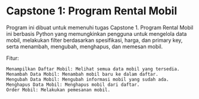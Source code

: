 # Capstone 1: Program Rental Mobil

Program ini dibuat untuk memenuhi tugas Capstone 1. Program Rental Mobil ini berbasis Python yang memungkinkan pengguna untuk mengelola data mobil, melakukan filter berdasarkan spesifikasi, harga, dan primary key, serta menambah, mengubah, menghapus, dan memesan mobil.

Fitur:

    Menampilkan Daftar Mobil: Melihat semua data mobil yang tersedia.
    Menambah Data Mobil: Menambah mobil baru ke dalam daftar.
    Mengubah Data Mobil: Mengubah informasi mobil yang sudah ada.
    Menghapus Data Mobil: Menghapus mobil dari daftar.
    Order Mobil: Melakukan pemesanan mobil.
